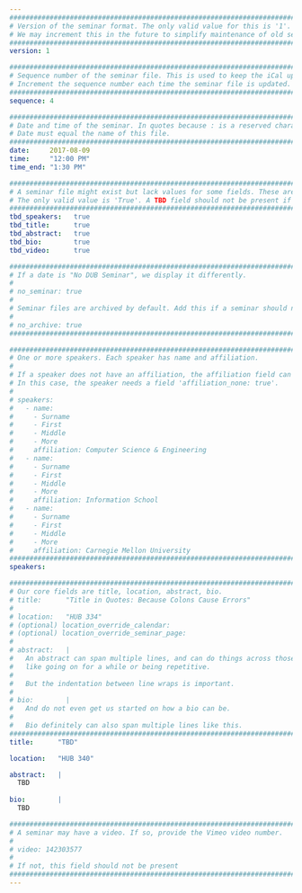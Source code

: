 ```yaml
---
################################################################################
# Version of the seminar format. The only valid value for this is '1'. 
# We may increment this in the future to simplify maintenance of old seminars.
################################################################################
version: 1

################################################################################
# Sequence number of the seminar file. This is used to keep the iCal up to date.
# Increment the sequence number each time the seminar file is updated.
################################################################################
sequence: 4

################################################################################
# Date and time of the seminar. In quotes because : is a reserved character.
# Date must equal the name of this file.
################################################################################
date:     2017-08-09
time:     "12:00 PM"
time_end: "1:30 PM"

################################################################################
# A seminar file might exist but lack values for some fields. These are 'TBD'. 
# The only valid value is 'True'. A TBD field should not be present if 'False'.
################################################################################
tbd_speakers:   true
tbd_title:      true
tbd_abstract:   true
tbd_bio:        true
tbd_video:      true

################################################################################
# If a date is "No DUB Seminar", we display it differently.
#
# no_seminar: true
#
# Seminar files are archived by default. Add this if a seminar should not be.
#
# no_archive: true
################################################################################

################################################################################
# One or more speakers. Each speaker has name and affiliation.
#
# If a speaker does not have an affiliation, the affiliation field can be removed.
# In this case, the speaker needs a field 'affiliation_none: true'.
#
# speakers:
#   - name: 
#     - Surname
#     - First
#     - Middle
#     - More
#     affiliation: Computer Science & Engineering 
#   - name: 
#     - Surname
#     - First
#     - Middle
#     - More
#     affiliation: Information School 
#   - name: 
#     - Surname
#     - First
#     - Middle
#     - More
#     affiliation: Carnegie Mellon University 
################################################################################
speakers:

################################################################################
# Our core fields are title, location, abstract, bio.
# title:      "Title in Quotes: Because Colons Cause Errors"
# 
# location:   "HUB 334"
# (optional) location_override_calendar:
# (optional) location_override_seminar_page:
#
# abstract:   |
#   An abstract can span multiple lines, and can do things across those lines,
#   like going on for a while or being repetitive.
#
#   But the indentation between line wraps is important.
#
# bio:        |
#   And do not even get us started on how a bio can be.
#
#   Bio definitely can also span multiple lines like this.
################################################################################
title:      "TBD"

location:   "HUB 340"

abstract:   |
  TBD
  
bio:        |
  TBD

################################################################################
# A seminar may have a video. If so, provide the Vimeo video number.
#
# video: 142303577
#
# If not, this field should not be present 
################################################################################
---
```

